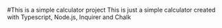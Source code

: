 #This is a simple calculator project 
This is just a simple calculator created with Typescript, Node.js, Inquirer and Chalk